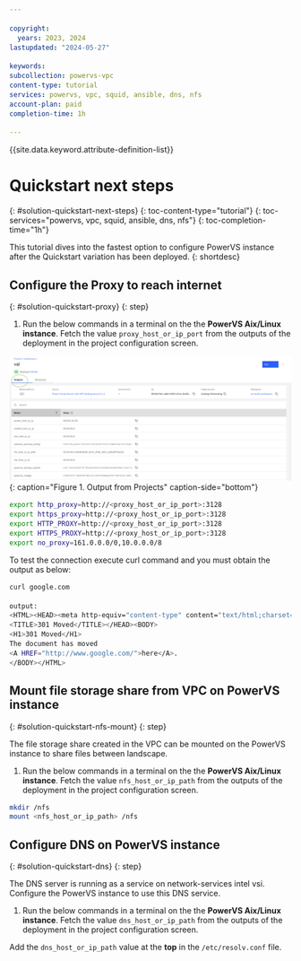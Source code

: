 ```yaml
---

copyright:
  years: 2023, 2024
lastupdated: "2024-05-27"

keywords:
subcollection: powervs-vpc
content-type: tutorial
services: powervs, vpc, squid, ansible, dns, nfs
account-plan: paid
completion-time: 1h

---
```


{{site.data.keyword.attribute-definition-list}}

# Quickstart next steps
{: #solution-quickstart-next-steps}
{: toc-content-type="tutorial"}
{: toc-services="powervs, vpc, squid, ansible, dns, nfs"}
{: toc-completion-time="1h"}

This tutorial dives into the fastest option to configure PowerVS instance after the Quickstart variation has been deployed.
{: shortdesc}


## Configure the Proxy to reach internet
{: #solution-quickstart-proxy}
{: step}


1.  Run the below commands in a terminal on the the **PowerVS Aix/Linux instance**. Fetch the value `proxy_host_or_ip_port` from the outputs of the deployment in the project configuration screen.

![Projects Output](images/projects-outputs.png){: caption="Figure 1. Output from Projects" caption-side="bottom"}

```sh
export http_proxy=http://<proxy_host_or_ip_port>:3128
export https_proxy=http://<proxy_host_or_ip_port>:3128
export HTTP_PROXY=http://<proxy_host_or_ip_port>:3128
export HTTPS_PROXY=http://<proxy_host_or_ip_port>:3128
export no_proxy=161.0.0.0/0,10.0.0.0/8
```

To test the connection execute curl command and you must obtain the output as below:
    
```sh
curl google.com

output:
<HTML><HEAD><meta http-equiv="content-type" content="text/html;charset=utf-8">
<TITLE>301 Moved</TITLE></HEAD><BODY>
<H1>301 Moved</H1>
The document has moved
<A HREF="http://www.google.com/">here</A>.
</BODY></HTML>
```

## Mount file storage share from VPC on PowerVS instance
{: #solution-quickstart-nfs-mount}
{: step}

The file storage share created in the VPC can be mounted on the PowerVS instance to share files between landscape.

1.  Run the below commands in a terminal on the the **PowerVS Aix/Linux instance**. Fetch the value `nfs_host_or_ip_path` from the outputs of the deployment in the project configuration screen.

```sh
mkdir /nfs
mount <nfs_host_or_ip_path> /nfs
```

## Configure DNS on PowerVS instance
{: #solution-quickstart-dns}
{: step}

The DNS server is running as a service on network-services intel vsi. Configure the PowerVS instance to use this DNS service.

1.  Run the below commands in a terminal on the the **PowerVS Aix/Linux instance**. Fetch the value `dns_host_or_ip_path` from the outputs of the deployment in the project configuration screen. 

Add the `dns_host_or_ip_path` value at the **top** in the `/etc/resolv.conf` file.

